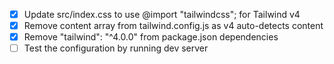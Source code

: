 - [x] Update src/index.css to use @import "tailwindcss"; for Tailwind v4
- [x] Remove content array from tailwind.config.js as v4 auto-detects content
- [x] Remove "tailwind": "^4.0.0" from package.json dependencies
- [ ] Test the configuration by running dev server
